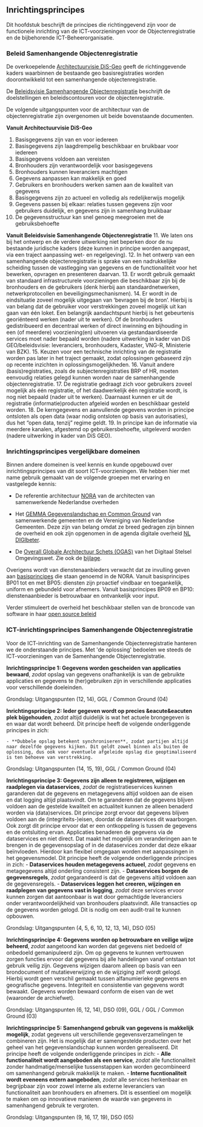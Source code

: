 ## Inrichtingsprincipes

Dit hoofdstuk beschrijft de principes die richtinggevend zijn voor de functionele inrichting van de ICT-voorzieningen voor de Objectenregistratie en de bijbehorende ICT-Beheerorganisatie. 

### Beleid Samenhangende Objectenregistratie

De overkoepelende [Architectuurvisie DiS-Geo](https://www.geobasisregistraties.nl/documenten/publicatie/2020/07/16/houtskoolschets-architectuurvisie-dis-geo) geeft de richtinggevende kaders waarbinnen de bestaande geo basisregistraties worden doorontwikkeld tot een samenhangende objectenregistratie.

De [Beleidsvisie Samenhangende Objectenregistratie](https://www.geobasisregistraties.nl/documenten/beleidsnota/2019/11/29/beleidsvisie-samenhangende-objectenregistratie) beschrijft de doelstellingen en beleidscontouren voor de objectenregistratie.  

De volgende uitgangspunten voor de architectuur van de objectenregistratie zijn overgenomen uit beide bovenstaande documenten.

**Vanuit Architectuurvisie DiS-Geo**

1. Basisgegevens zijn van en voor iedereen
2. Basisgegevens zijn laagdrempelig beschikbaar en bruikbaar voor iedereen
3. Basisgegevens voldoen aan vereisten
4. Bronhouders zijn verantwoordelijk voor basisgegevens
5. Bronhouders kunnen leveranciers machtigen
6. Gegevens aanpassen kan makkelijk en goed
7. Gebruikers en bronhouders werken samen aan de kwaliteit van gegevens
8. Basisgegevens zijn zo actueel en volledig als redelijkerwijs mogelijk
9. Gegevens passen bij elkaar: relaties tussen gegevens zijn voor gebruikers duidelijk, en gegevens zijn in samenhang bruikbaar
10. De gegevensstructuur kan snel genoeg meegroeien met de gebruiksbehoefte

**Vanuit Beleidsvisie Samenhangende Objectenregistratie**
 11. We laten ons bij het ontwerp en de verdere uitwerking niet beperken door de nu bestaande juridische kaders (deze kunnen in principe worden aangepast, via een traject aanpassing wet- en regelgeving).
 12. In het ontwerp van een samenhangende objectenregistratie is sprake van een nadrukkelijke scheiding tussen de vastlegging van gegevens en de functionaliteit voor het bewerken, opvragen en presenteren daarvan.
 13. Er wordt gebruik gemaakt van standaard infrastructurele voorzieningen die beschikbaar zijn bij de bronhouders en de gebruikers (denk hierbij aan standaardnetwerken, netwerkprotocollen en beveiligingsmechanismen).
 14. Er wordt in de eindsituatie zoveel mogelijk uitgegaan van ‘bevragen bij de bron’. Hierbij is van belang dat de gebruiker voor verstrekkingen zoveel mogelijk uit kan gaan van één loket. Een belangrijk aandachtspunt hierbij is het gebeurtenis georiënteerd werken (nader uit te werken). Of de bronhouders gedistribueerd en decentraal werken of direct inwinning en bijhouding in een (of meerdere) voorziening(en) uitvoeren via gestandaardiseerde services moet nader bepaald worden (nadere uitwerking in kader van DiS GEO/beleidsvisie: leveranciers, bronhouders, Kadaster, VNG-R, Ministerie van BZK).
 15. Keuzen voor een technische inrichting van de registratie worden pas later in het traject gemaakt, zodat oplossingen gebaseerd zijn op recente inzichten in oplossingsmogelijkheden.
 16. Vanuit andere (basis)registraties, zoals de subjectenregistraties BRP of HR, moeten eenvoudig relaties gelegd kunnen worden naar de samenhangende objectenregistratie.
 17. De registratie gedraagt zich voor gebruikers zoveel mogelijk als één registratie, of het daadwerkelijk één registratie wordt, is nog niet bepaald (nader uit te werken). Daarnaast kunnen er uit de registratie (informatie)producten afgeleid worden en beschikbaar gesteld worden.
 18. De kerngegevens en aanvullende gegevens worden in principe ontsloten als open data (waar nodig ontsloten op basis van autorisaties), dus het “open data, tenzij” regime geldt.
 19. In principe kan de informatie via meerdere kanalen, afgestemd op gebruikersbehoefte, uitgeleverd worden (nadere uitwerking in kader van DiS GEO).


### Inrichtingsprincipes vergelijkbare domeinen

Binnen andere domeinen is veel kennis en kunde opgebouwd over inrichtingsprincipes van dit soort ICT-voorzieningen. We hebben hier met name gebruik gemaakt van de volgende groepen met ervaring en vastgelegde kennis:
- De referentie architectuur [NORA](#basisprincipes-nora) van de architecten van samenwerkende Nederlandse overheden  

- Het [GEMMA Gegevenslandschap en Common Ground](#architectuurprincipes-gemma-gegevenslandschap-en-common-ground) van samenwerkende gemeenten en de Vereniging van Nederlandse Gemeenten.
Deze zijn van belang omdat ze breed gedragen zijn binnen de overheid en ook zijn opgenomen in de agenda digitale overheid [NL DIGIbeter]([https://www.digitaleoverheid.nl/overzicht-van-alle-onderwerpen/nldigibeter/).

- De [Overall Globale Architectuur Schets (OGAS)](https://aandeslagmetdeomgevingswet.nl/publish/library/219/dso_-_gas_-_overall_gas_1.pdf) van het Digitaal Stelsel Omgevingswet. Zie ook de [bijlage](#inrichtingsprincipes-digitaal-stelsel-omgevingwet).


Overigens wordt van dienstenaanbieders verwacht dat ze invulling geven aan [basisprincipes](https://www.noraonline.nl/wiki/Basisprincipes_totaaloverzicht) die staan genoemd in de NORA. Vanuit basisprincipes BP01 tot en met BP05: diensten zijn proactief vindbaar en toegankelijk, uniform en gebundeld voor afnemers. Vanuit basisprincipes BP09 en BP10: dienstenaanbieder is betrouwbaar en ontvankelijk voor input.


Verder stimuleert de overheid het beschikbaar stellen van de broncode van software in haar [open source beleid](https://www.digitaleoverheid.nl/nieuws/staatssecretaris-knops-geef-broncode-van-overheidssoftware-waar-mogelijk-vrij/)



### ICT-inrichtingsprincipes Samenhangende Objectenregistratie

Voor de ICT-inrichting van de Samenhangende Objectenregistratie hanteren we de onderstaande principes. Met 'de oplossing' bedoelen we steeds de ICT-voorzieningen van de Samenhangende Objectenregistratie.



**Inrichtingsprincipe 1: Gegevens worden gescheiden van applicaties bewaard**, *zodat* opslag van gegevens onafhankelijk is van de gebruikte applicaties en gegevens te (her)gebruiken zijn in verschillende applicaties voor verschillende doeleinden.


Grondslag: Uitgangspunten (12, 14), GGL / Common Ground (04)

**Inrichtingsprincipe 2: Ieder gegeven wordt op precies &eacute&eacuten plek bijgehouden**, *zodat* altijd duidelijk is wat het actuele brongegeven is en waar dat wordt beheerd. Dit principe heeft de volgende onderliggende principes in zich:


    - **Dubbele opslag betekent synchroniseren**, zodat partijen altijd naar dezelfde gegevens kijken. Dit geldt zowel binnen als buiten de oplossing, dus ook voor eventuele afgeleide opslag die geoptimaliseerd is ten behoeve van verstrekking.



Grondslag: Uitgangspunten (14, 15, 19), GGL / Common Ground (04)


**Inrichtingsprincipe 3: Gegevens zijn alleen te registreren, wijzigen en raadplegen via dataservices**, *zodat* de registratieservices kunnen garanderen dat de gegevens en metagegevens altijd voldoen aan de eisen en dat logging altijd plaatsvindt. Om te garanderen dat de gegevens blijven voldoen aan de gestelde kwaliteit en actualiteit kunnen ze alleen benaderd worden via (data)services. Dit principe zorgt ervoor dat gegevens blijven voldoen aan de (integriteits-)eisen, doordat de dataservices dit waarborgen. Ook zorgt dit principe ervoor dat er een ontkoppeling is tussen de gegevens en de ontsluiting ervan. Applicaties benaderen de gegevens via de dataservices en niet direct. Dat maakt het mogelijk om veranderingen aan te brengen in de gegevensopslag of in de dataservices zonder dat deze elkaar beïnvloeden. Hierdoor kan flexibel omgegaan worden met aanpassingen in het gegevensmodel. Dit principe heeft de volgende onderliggende principes in zich:
    - **Dataservices houden metagegevens actueel**, *zodat* gegevens en metagegevens altijd onderling consistent zijn.
    - **Dataservices borgen de gegevensregels**, *zodat* gegarandeerd is dat de gegevens altijd voldoen aan de gegevensregels.
    - **Dataservices leggen het creeren, wijzingen en raadplegen van gegevens vast in logging**, *zodat* deze services ervoor kunnen zorgen dat aantoonbaar is wat door gemachtigde leveranciers onder verantwoordelijkheid van bronhouders plaatsvindt. Alle transacties op de gegevens worden gelogd. Dit is nodig om een audit-trail te kunnen opbouwen.

Grondslag: Uitgangspunten (4, 5, 6, 10, 12, 13, 14), DSO (05)

 
**Inrichtingsprincipe 4: Gegevens worden op betrouwbare en veilige wijze beheerd**, *zodat* aangetoond kan worden dat gegevens niet bedoeld of onbedoeld gemanipuleerd zijn. Om op gegevens te kunnen vertrouwen zorgen functies ervoor dat gegevens bij alle handelingen vanaf ontstaan tot gebruik veilig zijn. Gegevens wijzigen daarom alleen op basis van een brondocument of mutatieverwijzing en de wijziging zelf wordt gelogd. Hierbij wordt geen verschil gemaakt tussen alfanumierieke gegevens en geografische gegevens. Integriteit en consistentie van gegevens wordt bewaakt. Gegevens worden bewaard conform de eisen van de wet (waaronder de archiefwet).

Grondslag: Uitgangspunten (6, 12, 14), DSO (09), GGL / GGL / Common Ground (03)

**Inrichtingsprincipe 5: Samenhangend gebruik van gegevens is makkelijk mogelijk**, zodat gegevens uit verschillende gegevensverzamelingen te combineren zijn. Het is mogelijk dat er samengestelde producten over het geheel van het gegevenslandschap kunnen worden gerealiseerd. Dit principe heeft de volgende onderliggende principes in zich:
    - **Alle functionaliteit wordt aangeboden als een service**, *zodat* alle functionaliteit zonder handmatige/menselijke tussenstappen kan worden gecombineerd om samenhangend gebruik makkelijk te maken.
    - **Interne fucntionaliteit wordt eveneens extern aangeboden**, *zodat* alle services herkenbaar en begrijpbaar zijn voor zowel interne als externe leveranciers van functionaliteit aan bronhouders en afnemers. Dit is essentieel om mogelijk te maken om op innovatieve manieren de waarde van gegevens in samenhangend gebruik te vergroten.

Grondslag: Uitgangspunten (9, 16, 17, 19), DSO (05)

